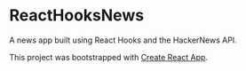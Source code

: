 # ReactHooksNews

A news app built using React Hooks and the HackerNews API.

This project was bootstrapped with [Create React App](https://github.com/facebook/create-react-app).